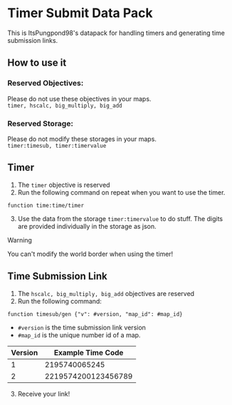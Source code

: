 # Timer Submit Data Pack
This is ItsPungpond98's datapack for handling timers and generating time submission links.

## How to use it
### Reserved Objectives:
Please do not use these objectives in your maps.<br>
`timer, hscalc, big_multiply, big_add`

### Reserved Storage:
Please do not modify these storages in your maps.<br>
`timer:timesub, timer:timervalue`

## Timer
1. The `timer` objective is reserved
2. Run the following command on repeat when you want to use the timer.
```mcfunction
function time:time/timer
```
3. Use the data from the storage `timer:timervalue` to do stuff. The digits are provided individually in the storage as json.

> [!WARNING]
> You can't modify the world border when using the timer!

## Time Submission Link
1. The `hscalc, big_multiply, big_add` objectives are reserved
2. Run the following command:
```mcfunction
function timesub/gen {"v": #version, "map_id": #map_id}
```
- `#version` is the time submission link version
- `#map_id` is the unique number id of a map.

| Version | Example Time Code |
|---------|-------------------|
| 1 | 2195740065245 |
| 2 | 2219574200123456789 |

3. Receive your link!
